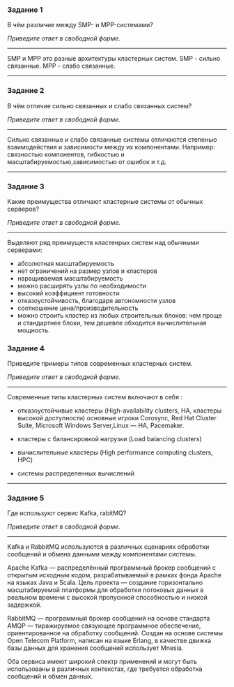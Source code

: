 ### Задание 1

В чём различие между SMP- и MPP-системами?

*Приведите ответ в свободной форме.*

---
SMP и MPP это разные архитектуры кластерных систем.
SMP - сильно связанные.
MPP - слабо связанные.

---
### Задание 2

В чём отличие сильно связанных и слабо связанных систем?

*Приведите ответ в свободной форме.*

---

Сильно связанные и слабо связанные системы отличаются степенью взаимодействия и зависимости между их компонентами.
Например: связностью компонентов, гибкостью и масштабируемостью,зависимостью от ошибок и т.д.

---
### Задание 3

Какие преимущества отличают кластерные системы от обычных серверов?

*Приведите ответ в свободной форме.*

---
Выделяют ряд преимуществ кластенрых систем над обычными серверами:
- абсолютная масштабируемость
- нет ограничений на размер узлов и кластеров
- наращиваемая масштабируемость
- можно расширять узлы по необходимости
- высокий коэффициент готовности
- отказоустойчивость, благодаря автономности узлов
- соотношение цена/производительность
- можно строить кластер из любых строительных блоков: чем
проще и стандартнее блоки, тем дешевле обходится
вычислительная мощность.

### Задание 4

Приведите примеры типов современных кластерных систем.

*Приведите ответ в свободной форме.*

---
Современные типы кластерных систем включают в себя :

- отказоустойчивые кластеры (High-availability clusters, HA,
кластеры высокой доступности) основные игроки Corosync, Red Hat Cluster Suite, Microsoft Windows Server,Linux — HA, Pacemaker.

- кластеры с балансировкой нагрузки (Load balancing clusters)
- вычислительные кластеры (High performance computing
clusters, HPC)
- системы распределенных вычислений

---
### Задание 5

Где используют сервис Kafka, rabitMQ?

*Приведите ответ в свободной форме.*

---

Kafka и RabbitMQ используются в различных сценариях обработки сообщений и обмена данными между компонентами системы.

Apache Kafka — распределённый программный брокер сообщений с открытым исходным кодом, разрабатываемый в рамках фонда Apache на языках Java и Scala. Цель проекта — создание горизонтально масштабируемой платформы для обработки потоковых данных в реальном времени с высокой пропускной способностью и низкой задержкой.

RabbitMQ — программный брокер сообщений на основе стандарта AMQP — тиражируемое связующее программное обеспечение, ориентированное на обработку сообщений. Создан на основе системы Open Telecom Platform, написан на языке Erlang, в качестве движка базы данных для хранения сообщений использует Mnesia.

 Оба сервиса имеют широкий спектр применений и могут быть использованы в различных контекстах, где требуется обработка сообщений и обмен данных.
